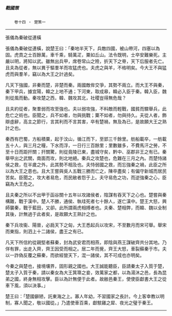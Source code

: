 

##### 戰國策
　　`卷十四 ‧ 楚策一`

* * *

張儀為秦破從連橫

張儀為秦破從連橫，說楚王曰：「秦地半天下，兵敵四國，被山帶河，四塞以為固。虎賁之士百餘萬，車千乘，騎萬疋，粟如丘山。法令既明，士卒安難樂死。主嚴以明，將知以武。雖無出兵甲，席卷常山之險，折天下之脊，天下后服者先亡。且夫為從者，無以異于驅羣羊而攻猛虎也。夫虎之與羊，不格明矣。今大王不與猛虎而與羣羊，竊以為大王之計過矣。

凡天下強國，非秦而楚，非楚而秦。兩國敵侔交爭，其勢不兩立。而大王不與秦，秦下甲兵，據宜陽，韓之上地不通；下河東，取成皋，韓必入臣于秦。韓入臣，魏則從風而動。秦攻楚之西，韓、魏攻其北，社稷豈得無危哉？

且夫約從者，聚羣弱而攻至強也。夫以弱攻強，不料敵而輕戰，國貧而驟舉兵，此危亡之術也。臣聞之，兵不如者，勿與挑戰；粟不如者，勿與持久。夫從人者，飾辯虛辭，高主之節行，言其利而不言其害，卒有楚禍，無及為已，是故願大王之熟計之也。

秦西有巴蜀，方船積粟，起于汶山，循江而下，至郢三千餘里。舫船載卒，一舫載五十人，與三月之糧，下水而浮，一日行三百餘里；里數雖多，不費馬汗之勞，不至十日而距扞關；扞關驚，則從竟陵已東，盡城守矣，黔中、巫郡非王之有已。秦舉甲出之武關，南面而攻，則北地絕。秦兵之攻楚也，危難在三月之內。而楚恃諸侯之救，在半歲之外，此其勢不相及也。夫恃弱國之救，而忘強秦之禍，此臣之所以為大王之患也。且大王嘗與吳人五戰三勝而亡之，陳卒盡矣；有偏守新城而居民苦矣。臣聞之，攻大者易危，而民敝者怨于上。夫守易危之功，而逆強秦之心，臣竊為大王危之。

且夫秦之所以不出甲于函谷關十五年以攻諸侯者，陰謀有吞天下之心也。楚嘗與秦構難，戰于漢中。楚人不勝，通侯、執珪死者七十餘人，遂亡漢中。楚王大怒，興師襲秦，戰于藍田，又卻。此所謂兩虎相搏者也。夫秦、楚相弊，而韓、魏以全制其後，計無過于此者矣，是故願大王熟計之也。

秦下兵攻衞、陽晉，必扃天下之匈，大王悉起兵以攻宋，不至數月而宋可舉。舉宋而東指，則泗上十二諸侯，盡王之有已。

凡天下所信約從親堅者蘇秦，封為武安君而相燕，即陰與燕王謀破齊共分其地。乃佯有罪，出走入齊，齊王因受而相之。居二年而覺，齊王大怒，車裂蘇秦于市。夫以一詐偽反覆之蘇秦，而欲經營天下，混一諸侯，其不可成也亦明矣。

今秦之與楚也，接境壤界，固形親之國也。大王誠能聽臣，臣請秦太子入質于楚，楚太子入質于秦，請以秦女為大王箕箒之妾，效萬家之都，以為湯沐之邑，長為昆弟之國，終身無相攻擊。臣以為計無便于此者。故敝邑秦王，使使臣獻書大王之從車下風，須以決事。」

楚王曰：「楚國僻陋，託東海之上。寡人年幼，不習國家之長計。今上客幸教以明制，寡人聞之，敬以國從。」乃遣使車百乘，獻駭雞之犀、夜光之璧于秦王。

* * *

